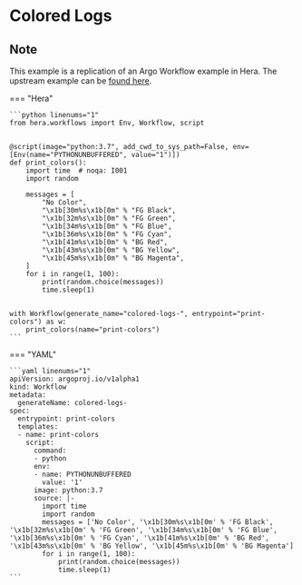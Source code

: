 # Colored Logs

## Note

This example is a replication of an Argo Workflow example in Hera.
The upstream example can be [found here](https://github.com/argoproj/argo-workflows/blob/main/examples/colored-logs.yaml).




=== "Hera"

    ```python linenums="1"
    from hera.workflows import Env, Workflow, script


    @script(image="python:3.7", add_cwd_to_sys_path=False, env=[Env(name="PYTHONUNBUFFERED", value="1")])
    def print_colors():
        import time  # noqa: I001
        import random

        messages = [
            "No Color",
            "\x1b[30m%s\x1b[0m" % "FG Black",
            "\x1b[32m%s\x1b[0m" % "FG Green",
            "\x1b[34m%s\x1b[0m" % "FG Blue",
            "\x1b[36m%s\x1b[0m" % "FG Cyan",
            "\x1b[41m%s\x1b[0m" % "BG Red",
            "\x1b[43m%s\x1b[0m" % "BG Yellow",
            "\x1b[45m%s\x1b[0m" % "BG Magenta",
        ]
        for i in range(1, 100):
            print(random.choice(messages))
            time.sleep(1)


    with Workflow(generate_name="colored-logs-", entrypoint="print-colors") as w:
        print_colors(name="print-colors")
    ```

=== "YAML"

    ```yaml linenums="1"
    apiVersion: argoproj.io/v1alpha1
    kind: Workflow
    metadata:
      generateName: colored-logs-
    spec:
      entrypoint: print-colors
      templates:
      - name: print-colors
        script:
          command:
          - python
          env:
          - name: PYTHONUNBUFFERED
            value: '1'
          image: python:3.7
          source: |-
            import time
            import random
            messages = ['No Color', '\x1b[30m%s\x1b[0m' % 'FG Black', '\x1b[32m%s\x1b[0m' % 'FG Green', '\x1b[34m%s\x1b[0m' % 'FG Blue', '\x1b[36m%s\x1b[0m' % 'FG Cyan', '\x1b[41m%s\x1b[0m' % 'BG Red', '\x1b[43m%s\x1b[0m' % 'BG Yellow', '\x1b[45m%s\x1b[0m' % 'BG Magenta']
            for i in range(1, 100):
                print(random.choice(messages))
                time.sleep(1)
    ```

